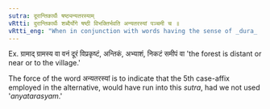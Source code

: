```yaml
---
sutra: दूरान्तिकार्थैः षष्ठ्यन्यतरस्याम्
vRtti: दुरान्तिकार्थैः शब्दैर्योगे षष्ठी विभक्तिर्भवति अन्यतरस्यां पञ्चमी च ॥
vRtti_eng: "When in conjunction with words having the sense of _dura_ 'distant,' and _antika_ 'near,' the sixth case-affix is optionally employed."
---
```

Ex. ग्रामाद् ग्रामस्य वा वनं दूरं विप्रकृष्टं, अन्तिकं, अभ्याशं, निकटं समीपं वा 'the forest is distant or near or to the village.'

The force of the word अन्यतरस्यां is to indicate that the 5th case-affix employed in the alternative, would have run into this _sutra_, had we not used '_anyatarasyam_.'
